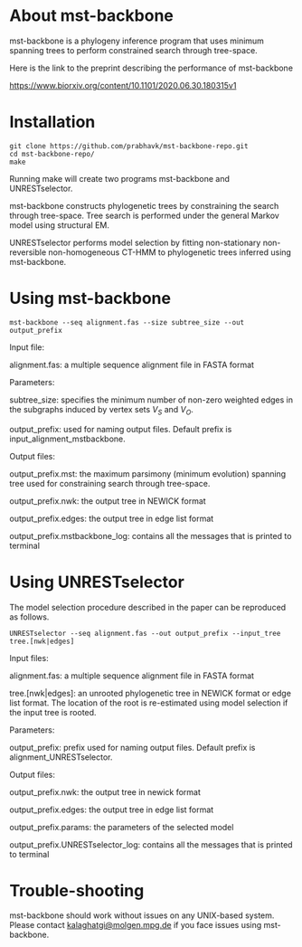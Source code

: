 # About mst-backbone

mst-backbone is a phylogeny inference program that uses minimum spanning trees to perform constrained search through tree-space. 

Here is the link to the preprint describing the performance of mst-backbone 

https://www.biorxiv.org/content/10.1101/2020.06.30.180315v1

# Installation


```console
git clone https://github.com/prabhavk/mst-backbone-repo.git 
cd mst-backbone-repo/
make

```

Running make will create two programs mst-backbone and UNRESTselector. 

mst-backbone constructs phylogenetic trees by constraining the search through tree-space. Tree search is performed under the general Markov model using structural EM. 

UNRESTselector performs model selection by fitting non-stationary non-reversible non-homogeneous CT-HMM to phylogenetic trees inferred using mst-backbone.

# Using mst-backbone

```console
mst-backbone --seq alignment.fas --size subtree_size --out output_prefix
```
Input file:

alignment.fas: a multiple sequence alignment file in FASTA format

Parameters:

subtree_size: specifies the minimum number of non-zero weighted edges in the subgraphs induced by vertex sets $V_S$ and $V_O$. 

output_prefix: used for naming output files. Default prefix is input_alignment_mstbackbone.

Output files:

output_prefix.mst: the maximum parsimony (minimum evolution) spanning tree used for constraining search through tree-space. 

output_prefix.nwk: the output tree in NEWICK format

output_prefix.edges: the output tree in edge list format

output_prefix.mstbackbone_log: contains all the messages that is printed to terminal

# Using UNRESTselector

The model selection procedure described in the paper can be reproduced as follows.

```console
UNRESTselector --seq alignment.fas --out output_prefix --input_tree tree.[nwk|edges]
```

Input files:

alignment.fas: a multiple sequence alignment file in FASTA format

tree.[nwk|edges]: an unrooted phylogenetic tree in NEWICK format or edge list format. The location of the root is re-estimated using model selection if the input tree is rooted. 

Parameters:

output_prefix: prefix used for naming output files. Default prefix is alignment_UNRESTselector.

Output files:

output_prefix.nwk: the output tree in newick format

output_prefix.edges: the output tree in edge list format

output_prefix.params: the parameters of the selected model

output_prefix.UNRESTselector_log: contains all the messages that is printed to terminal

# Trouble-shooting

mst-backbone should work without issues on any UNIX-based system. Please contact kalaghatgi@molgen.mpg.de if you face issues using mst-backbone.

